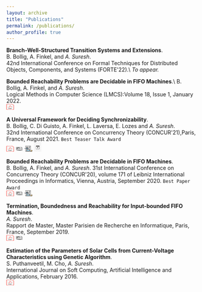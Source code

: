 ```yaml
---
layout: archive
title: "Publications"
permalink: /publications/
author_profile: true
---
```

__Branch-Well-Structured Transition Systems and Extensions__.\
B. Bollig, A. Finkel, and _A. Suresh_.\
42nd International Conference on Formal Techniques for Distributed Objects, Components, and Systems (FORTE'22).\\
_To appear._

__Bounded Reachability Problems are Decidable in FIFO Machines__.\ 
B. Bollig, A. Finkel, and _A. Suresh_.\
Logical Methods in Computer Science (LMCS):Volume 18, Issue 1, January 2022.\
[<img src="../images/PDF_file_icon.svg" alt="PDF" style="height: 15px; width:20px;"/>](https://lmcs.episciences.org/8992)  

__A Universal Framework for Deciding Synchronizability__.\
B. Bollig, C. Di Guisto, A. Finkel, L. Laversa, E. Lozes and _A. Suresh_.\
32nd International Conference on Concurrency Theory (CONCUR'21),Paris, France, August 2021. `Best Teaser Talk Award`\
[<img src="../images/PDF_file_icon.svg" alt="PDF" style="height: 15px; width:20px;"/>](https://drops.dagstuhl.de/opus/volltexte/2021/14391/)  [<img src="../images/slide_icon.jpeg" alt="PPT" style="height: 15px; width:20px;"/>](../files/concur21_presentation.pdf) [<img src="../images/teaser_icon.png" alt="Teaser" style="height: 15px; width:20px;"/>](../files/concur21_teaser_short.pdf) [<img src="../images/talk_icon.jpeg" alt="Talk" style="height: 25px; width:20px;"/>](https://youtu.be/HhfsX25NatY?t=154)

 __Bounded Reachability Problems are Decidable in FIFO Machines__.\
B. Bollig, A. Finkel, and _A. Suresh_. 
31st International Conference on Concurrency Theory (CONCUR'20), volume 171 of Leibniz International Proceedings in Informatics, Vienna, Austria, September 2020. `Best Paper Award`\
[<img src="../images/PDF_file_icon.svg" alt="PDF" style="height: 15px; width:20px;"/>](https://drops.dagstuhl.de/opus/volltexte/2020/12861/)  [<img src="../images/slide_icon.jpeg" alt="PPT" style="height: 15px; width:20px;"/>](../files/concur20_presentation.pdf) [<img src="../images/teaser_icon.png" alt="Teaser" style="height: 15px; width:20px;"/>](../files/concur20_teaser.pdf)

__Termination, Boundedness and Reachability for Input-bounded FIFO Machines__.\
_A. Suresh_.\
Rapport de Master, Master Parisien de Recherche en Informatique, Paris, France, September 2019.\
[<img src="../images/PDF_file_icon.svg" alt="PDF" style="height: 15px; width:20px;"/>](../files/Amrita_M2_report_final.pdf) [<img src="../images/slide_icon.jpeg" alt="PPT" style="height: 15px; width:20px;"/>](../files/M2_presentation_final.pdf)


__Estimation of the Parameters of Solar Cells from Current-Voltage Characteristics using Genetic Algorithm__.\
S. Puthanveetil, M. Cho, _A. Suresh_.\
International Journal on Soft Computing, Artificial Intelligence and Applications, February 2016.\
[<img src="../images/PDF_file_icon.svg" alt="PDF" style="height: 15px; width:20px;"/>](https://aircconline.com/ijscai/V5N1/5116ijscai03.pdf)
